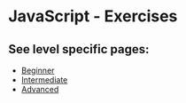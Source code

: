 # JavaScript - Exercises

## See level specific pages:
- [Beginner](resources/beginner.md)
- [Intermediate](resources/intermediate.md)
- [Advanced](resources/advanced.md)
